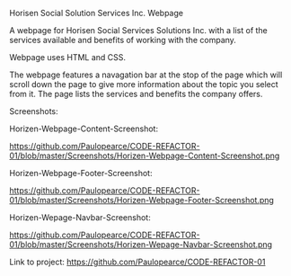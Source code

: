 Horisen Social Solution Services Inc. Webpage

A webpage for Horisen Social Services Solutions Inc. with a list of the services available and benefits of working with the company.


Webpage uses HTML and CSS.

The webpage features a navagation bar at the stop of the page which will scroll down the page to give more information about the topic you select from it. The page lists the services and benefits the company offers.

Screenshots:

  Horizen-Webpage-Content-Screenshot:
  
  https://github.com/Paulopearce/CODE-REFACTOR-01/blob/master/Screenshots/Horizen-Webpage-Content-Screenshot.png

  Horizen-Webpage-Footer-Screenshot:

  https://github.com/Paulopearce/CODE-REFACTOR-01/blob/master/Screenshots/Horizen-Webpage-Footer-Screenshot.png

  Horizen-Wepage-Navbar-Screenshot:

  https://github.com/Paulopearce/CODE-REFACTOR-01/blob/master/Screenshots/Horizen-Wepage-Navbar-Screenshot.png


Link to project: https://github.com/Paulopearce/CODE-REFACTOR-01